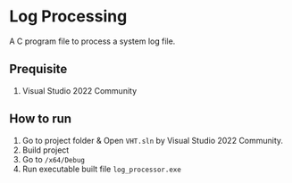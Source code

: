 # Log Processing

A C program file to process a system log file.

## Prequisite

1. Visual Studio 2022 Community

## How to run

1. Go to project folder & Open `VHT.sln` by Visual Studio 2022 Community.
2. Build project
3. Go to `/x64/Debug`
4. Run executable built file `log_processor.exe`
